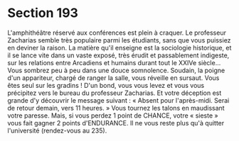 # Section 193

L'amphithéâtre réservé aux conférences est plein à craquer. Le 
professeur Zacharias semble très populaire parmi les étudiants, 
sans que vous puissiez en deviner la raison. La matière qu'il 
enseigne est la sociologie historique, et il se lance vite dans un 
vaste exposé, très érudit et passablement indigeste, sur les 
relations entre Arcadiens et humains durant tout le XXIVe 
siècle... Vous sombrez peu à peu dans une douce somnolence. 
Soudain, la poigne d'un appariteur, chargé de ranger la salle, 
vous réveille en sursaut. Vous êtes seul sur les gradins ! D'un 
bond, vous vous levez et vous vous précipitez vers le bureau du 
professeur Zacharias. Et votre déception est grande d'y découvrir 
le message suivant : « Absent pour l'après-midi. Serai de retour 
demain, vers 11 heures. » Vous tournez les talons en maudissant 
votre paresse. Mais, si vous perdez 1 point de CHANCE, votre « 
sieste » vous fait gagner 2 points d'ENDURANCE. Il ne vous 
reste plus qu'à quitter l'université (rendez-vous au 235).